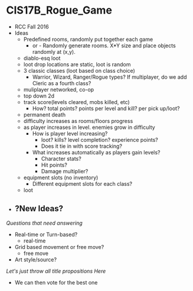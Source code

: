 # CIS17B_Rogue_Game
* RCC Fall 2016 
* Ideas
  - Predefined rooms, randomly put together each game
    - or - Randomly generate rooms. X*Y size and place objects randomly at (x,y).
  - diablo-esq loot
  - loot drop locations are static, loot is random
  - 3 classic classes (loot based on class choice)
    - Warrior, Wizard, Ranger/Rogue types? If multiplayer, do we add Cleric as a fourth class?
  - muliplayer networked, co-op
  - top down 2d
  - track score(levels cleared, mobs killed, etc)
    - How? total points? points per level and kill? per pick up/loot?
  - permanent death
  - difficulty increases as rooms/floors progress
  - as player increases in level. enemies grow in difficulty
    - How is player level increasing?
      - loot? kills? level completion? experience points?
      - Does it tie in with score tracking?
    - What increases automatically as players gain levels?
      - Character stats?
      - Hit points?
      - Damage multiplier?
  - equipment slots (no inventory)
    - Different equipment slots for each class?
  - loot 
* ?New Ideas?
  - 
  
*Questions that need answering*
- Real-time or Turn-based?
  - real-time
- Grid based movement or free move?
  - free move
- Art style/source?

*Let's just throw all title propositions Here*
  - We can then vote for the best one
